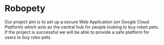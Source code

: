 # Robopety
Our project aim is to set up a secure Web Application (on Google Cloud Platform) which acts as the central hub for people looking to buy robot pets. If the project is successful we will be able to provide a safe platform for users to buy robo pets. 
